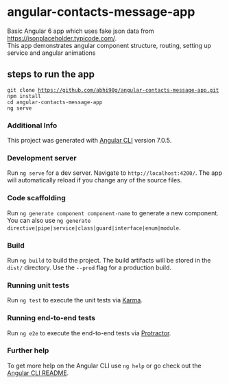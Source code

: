# angular-contacts-message-app  

Basic Angular 6 app which uses fake json data from https://jsonplaceholder.typicode.com/.  
This app demonstrates angular component structure, routing, setting up service and angular animations
  
## steps to run the app  
<code>git clone https://github.com/abhi90g/angular-contacts-message-app.git</code>   
<code>npm install </code>  
<code>cd angular-contacts-message-app</code>  
<code>ng serve</code>
   
     
     
  
### Additional Info
This project was generated with [Angular CLI](https://github.com/angular/angular-cli) version 7.0.5.

### Development server

Run `ng serve` for a dev server. Navigate to `http://localhost:4200/`. The app will automatically reload if you change any of the source files.

### Code scaffolding

Run `ng generate component component-name` to generate a new component. You can also use `ng generate directive|pipe|service|class|guard|interface|enum|module`.

### Build

Run `ng build` to build the project. The build artifacts will be stored in the `dist/` directory. Use the `--prod` flag for a production build.

### Running unit tests

Run `ng test` to execute the unit tests via [Karma](https://karma-runner.github.io).

### Running end-to-end tests

Run `ng e2e` to execute the end-to-end tests via [Protractor](http://www.protractortest.org/).

### Further help

To get more help on the Angular CLI use `ng help` or go check out the [Angular CLI README](https://github.com/angular/angular-cli/blob/master/README.md).